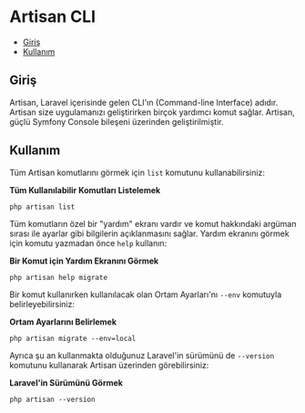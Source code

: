 # Artisan CLI

- [Giriş](#giris)
- [Kullanım](#kullanim)

<a name="giris"></a>
## Giriş

Artisan, Laravel içerisinde gelen CLI'ın (Command-line Interface) adıdır. Artisan size uygulamanızı geliştirirken birçok yardımcı komut sağlar. Artisan, güçlü Symfony Console bileşeni üzerinden geliştirilmiştir.

<a name="kullanim"></a>
## Kullanım

Tüm Artisan komutlarını görmek için `list` komutunu kullanabilirsiniz:

**Tüm Kullanılabilir Komutları Listelemek**

	php artisan list

Tüm komutların özel bir "yardım" ekranı vardır ve komut hakkındaki argüman sırası ile ayarlar gibi bilgilerin açıklanmasını sağlar. Yardım ekranını görmek için komutu yazmadan önce `help` kullanın:

**Bir Komut için Yardım Ekranını Görmek**

	php artisan help migrate

Bir komut kullanırken kullanılacak olan Ortam Ayarları'nı `--env` komutuyla belirleyebilirsiniz:

**Ortam Ayarlarını Belirlemek**

	php artisan migrate --env=local

Ayrıca şu an kullanmakta olduğunuz Laravel'in sürümünü de `--version` komutunu kullanarak Artisan üzerinden görebilirsiniz:

**Laravel'in Sürümünü Görmek**

	php artisan --version
